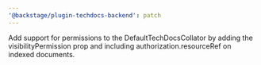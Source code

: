 ```yaml
---
'@backstage/plugin-techdocs-backend': patch
---
```


Add support for permissions to the DefaultTechDocsCollator by adding the visibilityPermission prop and including authorization.resourceRef on indexed documents.
